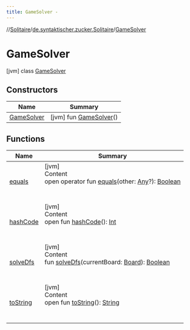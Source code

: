 ```yaml
---
title: GameSolver -
---
```

//[Solitaire](../../index.md)/[de.syntaktischer.zucker.Solitaire](../index.md)/[GameSolver](index.md)



# GameSolver  
 [jvm] class [GameSolver](index.md)   


## Constructors  
  
|  Name|  Summary| 
|---|---|
| <a name="de.syntaktischer.zucker.Solitaire/GameSolver/GameSolver/#/PointingToDeclaration/"></a>[GameSolver](-game-solver.md)| <a name="de.syntaktischer.zucker.Solitaire/GameSolver/GameSolver/#/PointingToDeclaration/"></a> [jvm] fun [GameSolver](-game-solver.md)()   <br>


## Functions  
  
|  Name|  Summary| 
|---|---|
| <a name="kotlin/Any/equals/#kotlin.Any?/PointingToDeclaration/"></a>[equals](../-undoable-command/index.md#%5Bkotlin%2FAny%2Fequals%2F%23kotlin.Any%3F%2FPointingToDeclaration%2F%5D%2FFunctions%2F-1936331503)| <a name="kotlin/Any/equals/#kotlin.Any?/PointingToDeclaration/"></a>[jvm]  <br>Content  <br>open operator fun [equals](../-undoable-command/index.md#%5Bkotlin%2FAny%2Fequals%2F%23kotlin.Any%3F%2FPointingToDeclaration%2F%5D%2FFunctions%2F-1936331503)(other: [Any](https://kotlinlang.org/api/latest/jvm/stdlib/kotlin/-any/index.html)?): [Boolean](https://kotlinlang.org/api/latest/jvm/stdlib/kotlin/-boolean/index.html)  <br><br><br>
| <a name="kotlin/Any/hashCode/#/PointingToDeclaration/"></a>[hashCode](../-undoable-command/index.md#%5Bkotlin%2FAny%2FhashCode%2F%23%2FPointingToDeclaration%2F%5D%2FFunctions%2F-1936331503)| <a name="kotlin/Any/hashCode/#/PointingToDeclaration/"></a>[jvm]  <br>Content  <br>open fun [hashCode](../-undoable-command/index.md#%5Bkotlin%2FAny%2FhashCode%2F%23%2FPointingToDeclaration%2F%5D%2FFunctions%2F-1936331503)(): [Int](https://kotlinlang.org/api/latest/jvm/stdlib/kotlin/-int/index.html)  <br><br><br>
| <a name="de.syntaktischer.zucker.Solitaire/GameSolver/solveDfs/#de.syntaktischer.zucker.Solitaire.Board/PointingToDeclaration/"></a>[solveDfs](solve-dfs.md)| <a name="de.syntaktischer.zucker.Solitaire/GameSolver/solveDfs/#de.syntaktischer.zucker.Solitaire.Board/PointingToDeclaration/"></a>[jvm]  <br>Content  <br>fun [solveDfs](solve-dfs.md)(currentBoard: [Board](../-board/index.md)): [Boolean](https://kotlinlang.org/api/latest/jvm/stdlib/kotlin/-boolean/index.html)  <br><br><br>
| <a name="kotlin/Any/toString/#/PointingToDeclaration/"></a>[toString](../-undoable-command/index.md#%5Bkotlin%2FAny%2FtoString%2F%23%2FPointingToDeclaration%2F%5D%2FFunctions%2F-1936331503)| <a name="kotlin/Any/toString/#/PointingToDeclaration/"></a>[jvm]  <br>Content  <br>open fun [toString](../-undoable-command/index.md#%5Bkotlin%2FAny%2FtoString%2F%23%2FPointingToDeclaration%2F%5D%2FFunctions%2F-1936331503)(): [String](https://kotlinlang.org/api/latest/jvm/stdlib/kotlin/-string/index.html)  <br><br><br>

